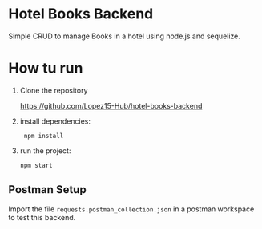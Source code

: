 # Hotel Books Backend

Simple CRUD to manage Books in a hotel using node.js and sequelize.

# How tu run

1.  Clone the repository

    https://github.com/Lopez15-Hub/hotel-books-backend

2.  install dependencies:

         npm install

3.  run the project:

        npm start

## Postman Setup

Import the file `requests.postman_collection.json` in a postman workspace to test this backend.
